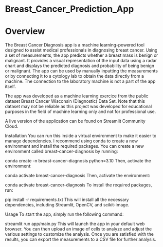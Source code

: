 # Breast_Cancer_Prediction_App
# Overview
The Breast Cancer Diagnosis app is a machine learning-powered tool designed to assist medical professionals in diagnosing breast cancer. Using a set of measurements, the app predicts whether a breast mass is benign or malignant. It provides a visual representation of the input data using a radar chart and displays the predicted diagnosis and probability of being benign or malignant. The app can be used by manually inputting the measurements or by connecting it to a cytology lab to obtain the data directly from a machine. The connection to the laboratory machine is not a part of the app itself.

The app was developed as a machine learning exercice from the public dataset Breast Cancer Wisconsin (Diagnostic) Data Set. Note that this dataset may not be reliable as this project was developed for educational purposes in the field of machine learning only and not for professional use.

A live version of the application can be found on Streamlit Community Cloud.

Installation
You can run this inside a virtual environment to make it easier to manage dependencies. I recommend using conda to create a new environment and install the required packages. You can create a new environment called breast-cancer-diagnosis by running:

conda create -n breast-cancer-diagnosis python=3.10 
Then, activate the environment:

conda activate breast-cancer-diagnosis
Then, activate the environment:

conda activate breast-cancer-diagnosis
To install the required packages, run:

pip install -r requirements.txt
This will install all the necessary dependencies, including Streamlit, OpenCV, and scikit-image.

Usage
To start the app, simply run the following command:

streamlit run app/main.py
This will launch the app in your default web browser. You can then upload an image of cells to analyze and adjust the various settings to customize the analysis. Once you are satisfied with the results, you can export the measurements to a CSV file for further analysis.
